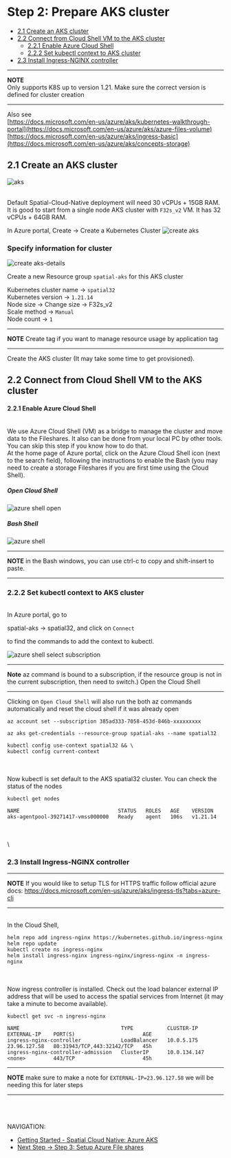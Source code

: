 # Step 2: Prepare AKS cluster

-   [2.1 Create an AKS cluster](#Step2:PrepareAKScluster-2.1CreateanAKScluster)
-   [2.2 Connect from Cloud Shell VM to the AKS
    cluster](#Step2:PrepareAKScluster-2.2ConnectfromCloudShellVMtotheAKScluster)
    -   [2.2.1 Enable Azure Cloud
        Shell](#Step2:PrepareAKScluster-2.2.1EnableAzureCloudShell)
    -   [2.2.2 Set kubectl context to AKS
        cluster](#Step2:PrepareAKScluster-2.2.2SetkubectlcontexttoAKScluster)
-   [2.3 Install Ingress-NGINX
    controller](#Step2:PrepareAKScluster-2.3InstallIngress-NGINXcontroller)

---
**NOTE**\
Only supports K8S up to version 1.21. Make sure the correct version is
defined for cluster creation

---

Also see\
[https://docs.microsoft.com/en-us/azure/aks/kubernetes-walkthrough-portal](https://docs.microsoft.com/en-us/azure/aks/azure-files-volume)
[https://docs.microsoft.com/en-us/azure/aks/ingress-basic](https://docs.microsoft.com/en-us/azure/aks/concepts-storage)

## 2.1 Create an AKS cluster

![aks](images/kubernetes-service.PNG "aks")

\
Default Spatial-Cloud-Native deployment will need 30 vCPUs + 15GB RAM.
It is good to start from a single node AKS cluster with `F32s_v2` VM. It
has 32 vCPUs + 64GB RAM.



In Azure portal, Create → Create a Kubernetes Cluster
![create aks](images/create-kubernetes-services-1.PNG "create aks")


### Specify information for cluster
![create aks-details](images/create-kubernetes-services-2.png "create aks-details")


Create a new Resource group `spatial-aks` for this AKS cluster

Kubernetes cluster name -> `spatial32`\
Kubernetes version -> `1.21.14`\
Node size -> Change size -> F32s_v2\
Scale method -> `Manual`\
Node count -> `1`

---
**NOTE** Create tag if you want to manage resource usage by application tag

---


Create the AKS cluster (It may take some time to get provisioned).

##  2.2 Connect from Cloud Shell VM to the AKS cluster

####  2.2.1 Enable Azure Cloud Shell

\
We use Azure Cloud Shell (VM) as a bridge to manage the cluster and move
data to the Fileshares. It also can be done from your local PC by other
tools. You can skip this step if you know how to do that.\
At the home page of Azure portal, click on the Azure Cloud Shell icon
(next to the search field), following the instructions to enable the
Bash (you may need to create a storage Fileshares if you are first time
using the Cloud
Shell).

##### Open Cloud Shell 
![azure shell open](images/azure-shell-open.png "azure shell open")


##### Bash Shell
![azure shell](images/azure-shell.png "azure shell")


---
**NOTE** in the Bash windows, you can use ctrl-c to copy and shift-insert
to paste.

---

###  2.2.2 Set kubectl context to AKS cluster

\
In Azure portal, go to 

spatial-aks → spatial32,
and click on `Connect`

to find the commands to add the context to kubectl.

![azure shell select subscription](images/select-subscription-shell.png "azure shell select subscription")


---
**Note** az command is bound to a subscription, if the resource group is
not in the current subscription, then need to switch.) Open the Cloud
Shell

---

Clicking on `Open Cloud Shell` will also run the both az commands automatically and reset the cloud 
shell if it was already open

```shell
az account set --subscription 385ad333-7058-453d-846b-xxxxxxxxx
```

```shell
az aks get-credentials --resource-group spatial-aks --name spatial32
```

```shell
kubectl config use-context spatial32 && \
kubectl config current-context
```

\
\
Now kubectl is set default to the AKS spatial32 cluster. You can check
the status of the nodes

```shell
kubectl get nodes
```

```shell
NAME                                STATUS   ROLES   AGE    VERSION
aks-agentpool-39271417-vmss000000   Ready    agent   106s   v1.21.14
```

\
\
\

###  2.3 Install Ingress-NGINX controller

---
**NOTE** If you would like to setup TLS for HTTPS traffic follow official azure docs: https://docs.microsoft.com/en-us/azure/aks/ingress-tls?tabs=azure-cli

---

\
In the Cloud Shell,

```shell
helm repo add ingress-nginx https://kubernetes.github.io/ingress-nginx
helm repo update
kubectl create ns ingress-nginx
helm install ingress-nginx ingress-nginx/ingress-nginx -n ingress-nginx
```

\
\
Now ingress controller is installed. Check out the load balancer
external IP address that will be used to access the spatial services
from Internet (it may take a minute to become available).

```shell
kubectl get svc -n ingress-nginx
```

```shell
NAME                                 TYPE           CLUSTER-IP     EXTERNAL-IP    PORT(S)                      AGE
ingress-nginx-controller             LoadBalancer   10.0.5.175     23.96.127.58   80:31943/TCP,443:32142/TCP   45h
ingress-nginx-controller-admission   ClusterIP      10.0.134.147   <none>         443/TCP                      45h
```

---
**NOTE** make sure to make a note for `EXTERNAL-IP=23.96.127.58` we will be needing this for later steps

---

\
\
\
NAVIGATION:

- [Getting Started - Spatial Cloud Native: Azure AKS](README.md)
- [Next Step -> Step 3: Setup Azure File shares](setup_azure_file_shares.md)
